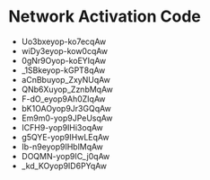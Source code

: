 # Network Activation Code
* Uo3bxeyop-ko7ecqAw
* wiDy3eyop-kow0cqAw
* 0gNr9Oyop-koEYIqAw
* _1SBkeyop-kGPT8qAw
* aCnBbuyop_ZxyNUqAw
* QNb6Xuyop_ZznbMqAw
* F-dO_eyop9Ah0ZIqAw
* bK1OAOyop9Jr3GQqAw
* Em9m0-yop9JPeUsqAw
* ICFH9-yop9IHi3oqAw
* g5QYE-yop9IHwLEqAw
* Ib-n9eyop9IHblMqAw
* DOQMN-yop9IC_j0qAw
* _kd_KOyop9ID6PYqAw